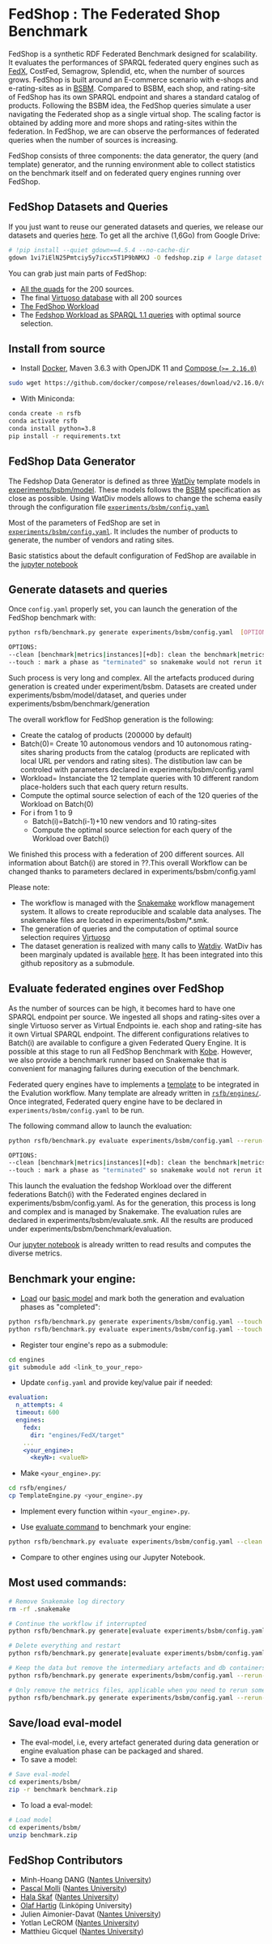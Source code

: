 # FedShop : The Federated Shop Benchmark

FedShop is a synthetic RDF Federated Benchmark designed for scalability. It evaluates the performances of SPARQL federated query engines  such as [FedX](https://rdf4j.org/documentation/programming/federation/), CostFed, Semagrow, Splendid, etc, when the number of sources grows. FedShop is built around an E-commerce scenario with e-shops and e-rating-sites as in [BSBM](http://wbsg.informatik.uni-mannheim.de/bizer/berlinsparqlbenchmark/). Compared to  BSBM, each shop, and rating-site of FedShop has its own SPARQL endpoint and shares a standard catalog of products. Following the BSBM idea, the FedShop queries simulate a user navigating the Federated shop as a single virtual shop. The scaling factor is obtained by adding more and more shops and rating-sites within the federation. In FedShop, we are can observe the performances of federated queries when the number of sources is increasing.

FedShop consists of three components: the data generator, the query (and template) generator, and the running environment able to collect statistics on the benchmark itself and on federated query engines running over FedShop.

## FedShop Datasets and Queries


If you just want to reuse our generated datasets and queries, we release our datasets and queries [here](https://drive.google.com/drive/folders/1vi7iElN25Pmtciy5y7iccx5T1P9bNMXJ). To get all the archive (1,6Go) from Google Drive:

```bash
# !pip install --quiet gdown==4.5.4 --no-cache-dir
gdown 1vi7iElN25Pmtciy5y7iccx5T1P9bNMXJ -O fedshop.zip # large dataset
```
You can grab just main parts of FedShop:
* [All the quads](https://drive.google.com/file/d/1ZpQWztExR7uuGaVWZ4iD0xP9lbNfVnoz/view?usp=share_link) for the 200 sources.
* The final [Virtuoso database](https://drive.google.com/file/d/1XL49DiYkzSlXVVaPXLaLJTNesfF5wFNR/view?usp=share_link) with all 200 sources
* [The FedShop Workload](https://docs.google.com/document/d/1gB5rkq5iySbiQJ_jzKjyDCbZ3DwLPEmPuIv45T834gI/edit?usp=share_link) 
* The [Fedshop Workload as SPARQL 1.1 queries](https://docs.google.com/document/d/1Ihf1oIuF9cGTgMwC7y7byQlRstdfQBvfohyf73jW3mQ/edit?usp=share_link) with optimal source selection.

## Install from source

- Install [Docker](https://docs.docker.com/get-docker/), Maven 3.6.3 with OpenJDK 11
 and [Compose (`>= 2.16.0`)](https://github.com/docker/compose)

```bash
sudo wget https://github.com/docker/compose/releases/download/v2.16.0/docker-compose-linux-x86_64 -O /usr/bin/docker-compose
```


- With Miniconda:
```bash
conda create -n rsfb
conda activate rsfb
conda install python=3.8 
pip install -r requirements.txt
```

## FedShop Data Generator

The Fedshop Data Generator is defined as three  [WatDiv](https://dsg.uwaterloo.ca/watdiv/) template models in [experiments/bsbm/model](experiments/bsbm/model/). These models follows the [BSBM](http://wbsg.informatik.uni-mannheim.de/bizer/berlinsparqlbenchmark/) specification as close as possible. Using WatDiv models allows to change the schema easily through the configuration file [`experiments/bsbm/config.yaml`](experiments/bsbm/config.yaml)

Most of the parameters of FedShop are set in [`experiments/bsbm/config.yaml`](experiments/bsbm/config.yaml). It includes the number of products to generate, the number of vendors and rating sites. 

Basic statistics about the default configuration of FedShop are available in the [jupyter notebook](Realistic_Synthetic_Federated.ipynb)

## Generate datasets and queries

Once `config.yaml` properly set, you can launch the generation of the FedShop benchmark with:

```bash
python rsfb/benchmark.py generate experiments/bsbm/config.yaml  [OPTIONS]

OPTIONS:
--clean [benchmark|metrics|instances][+db]: clean the benchmark|metrics|instances then (optional) destroy all database containers
--touch : mark a phase as "terminated" so snakemake would not rerun it.
```

Such process is very long and complex. All the artefacts produced during generation is created under experiment/bsbm. Datasets are created under experiments/bsbm/model/dataset, and queries under experiments/bsbm/benchmark/generation

The overall workflow for FedShop generation is the following:
* Create the catalog of products (200000 by default)
* Batch(0)= Create 10 autonomous vendors and 10 autonomous rating-sites sharing products from the catalog (products are replicated with local URL per vendors and rating sites). The distibution law can be controled with parameters declared in experiments/bsbm/config.yaml 
* Workload= Instanciate the 12 template queries with 10 different random place-holders such that each query return results.
* Compute the optimal source selection of each of the 120 queries of the Workload on Batch(0)
* For i from 1 to 9
  * Batch(i)=Batch(i-1)+10 new vendors and 10 rating-sites
  * Compute the optimal source selection for each query of the Workload over Batch(i)

We finished this process with a federation of 200 different sources. All information about Batch(i) are stored in ??.This overall Workflow can be changed thanks to parameters declared in experiments/bsbm/config.yaml 

Please note:
* The workflow is managed with the [Snakemake](https://snakemake.readthedocs.io/en/stable/) workflow management system. It allows to create reproducible and scalable data analyses. The snakemake files are located in experiments/bsbm/*.smk.
* The generation of queries and the computation of optimal source selection requires [Virtuoso](https://github.com/openlink/virtuoso-opensource)
* The dataset generation is realized with many calls to [Watdiv](https://dsg.uwaterloo.ca/watdiv/). WatDiv has been marginaly updated is available [here](https://github.com/mhoangvslev/watdiv/tree/e50cc38a28c79b73706ab3ee6f4d0340eedeee3f). It has been integrated into this github repository as a submodule.

## Evaluate federated engines over FedShop

As the number of sources can be high, it becomes hard to have one SPARQL endpoint per source. We ingested all shops and rating-sites over a single Virtuoso server as Virtual Endpoints ie. each shop and rating-site has it own Virtual SPARQL endpoint. The different configurations relatives to Batch(i) are available to configure a given Federated Query Engine. It is possible at this stage to run all FedShop Benchmark with [Kobe](https://github.com/semagrow/kobe). However, we also provide a benchmark runner based on Snakemake that is convenient for managing failures during execution of the benchmark.

Federated query engines have to implements a [template](rsfb/engines/TemplateEngine.py) to be integrated in the Evalution workflow. Many template are already written in [`rsfb/engines/`](rsfb/engines/). Once integrated, 
Federated query engine have to be declared in `experiments/bsbm/config.yaml` to be run.

The following command allow to launch the evaluation:
```bash
python rsfb/benchmark.py evaluate experiments/bsbm/config.yaml --rerun-incomplete [OPTIONS]

OPTIONS:
--clean [benchmark|metrics|instances][+db]: clean the benchmark|metrics|instances then (optional) destroy all database containers
--touch : mark a phase as "terminated" so snakemake would not rerun it.
```
This launch the evaluation the  fedshop Workload over the different federations Batch(i) with the Federated engines declared in experiments/bsbm/config.yaml. As for the generation, this process is long and complex and is managed by Snakemake. The evaluation rules are declared in experiments/bsbm/evaluate.smk. All the results are produced under experiments/bsbm/benchmark/evaluation.

Our [jupyter notebook](Realistic_Synthetic_Federated.ipynb) is already written to read results and computes the diverse metrics.

## Benchmark your engine:

- [Load](https://github.com/mhoangvslev/RSFB/wiki/Quick-tutorial#saveload-model) our [basic model]() and mark both the generation and evaluation phases as "completed":
```bash
python rsfb/benchmark.py generate experiments/bsbm/config.yaml --touch
python rsfb/benchmark.py evaluate experiments/bsbm/config.yaml --touch
```

- Register tour engine's repo as a submodule:
```bash
cd engines
git submodule add <link_to_your_repo>
```

- Update `config.yaml` and provide key/value pair if needed:

```yaml
evaluation:
  n_attempts: 4
  timeout: 600
  engines:
    fedx:
      dir: "engines/FedX/target"
    ...
    <your_engine>:
      <keyN>: <valueN>
```

- Make `<your_engine>.py`:
```bash
cd rsfb/engines/
cp TemplateEngine.py <your_engine>.py
```

- Implement every function within `<your_engine>.py`.

- Use [evaluate command](https://github.com/mhoangvslev/RSFB/wiki/Quick-tutorial#generationevaluation) to benchmark your engine:
```bash
python rsfb/benchmark.py evaluate experiments/bsbm/config.yaml --clean metrics

```

- Compare to other engines using our Jupyter Notebook.


## Most used commands:

```bash
# Remove Snakemake log directory
rm -rf .snakemake

# Continue the workflow if interrupted 
python rsfb/benchmark.py generate|evaluate experiments/bsbm/config.yaml --rerun-incomplete

# Delete everything and restart
python rsfb/benchmark.py generate|evaluate experiments/bsbm/config.yaml --rerun-incomplete --clean all

# Keep the data but remove the intermediary artefacts and db containers.
python rsfb/benchmark.py generate experiments/bsbm/config.yaml --rerun-incomplete --clean benchmark+db

# Only remove the metrics files, applicable when you need to rerun some of the steps
python rsfb/benchmark.py generate experiments/bsbm/config.yaml --rerun-incomplete --clean metrics

```

## Save/load eval-model
- The eval-model, i.e, every artefact generated during data generation or engine evaluation phase can be packaged and shared.
- To save a model:
```bash
# Save eval-model
cd experiments/bsbm/
zip -r benchmark benchmark.zip
```
- To load a eval-model:
```bash
# Load model
cd experiments/bsbm/
unzip benchmark.zip
```

## FedShop Contributors

* Minh-Hoang DANG ([Nantes University](https://english.univ-nantes.fr/))
* [Pascal Molli](https://sites.google.com/view/pascal-molli) ([Nantes University](https://english.univ-nantes.fr/))
* [Hala Skaf](http://pagesperso.ls2n.fr/~skaf-h/pmwiki/pmwiki.php) ([Nantes University](https://english.univ-nantes.fr/))
* [Olaf Hartig](https://olafhartig.de/) (Linköping University) 
* Julien Aimonier-Davat ([Nantes University](https://english.univ-nantes.fr/))
* Yotlan LeCROM ([Nantes University](https://english.univ-nantes.fr/))
* Matthieu Gicquel ([Nantes University](https://english.univ-nantes.fr/))


